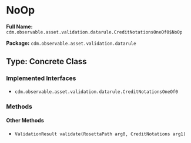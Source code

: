 # NoOp

**Full Name:** `cdm.observable.asset.validation.datarule.CreditNotationsOneOf0$NoOp`

**Package:** `cdm.observable.asset.validation.datarule`

## Type: Concrete Class

### Implemented Interfaces

- `cdm.observable.asset.validation.datarule.CreditNotationsOneOf0`

### Methods

#### Other Methods

- `ValidationResult validate(RosettaPath arg0, CreditNotations arg1)`


